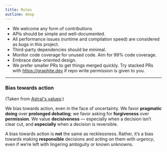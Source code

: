 ```yaml
---
title: Rules
outline: deep
---
```


- We welcome any form of contributions
- APIs should be simple and well-documented.
- All performance issues (runtime and compilation speed) are considered as bugs in this project.
- Third-party dependencies should be minimal.
- Monitor code coverage for unused code. Aim for 99% code coverage.
- Embrace data-oriented design.
- We prefer smaller PRs to get things merged quickly. Try stacked PRs with https://graphite.dev if repo write permission is given to you.

---

### Bias towards action

(Taken from [Astral's values](https://astral-sh.notion.site/Astral-s-Values-0ed6a642bcc84e91af6836b2373572f5):)

We bias towards action, even in the face of uncertainty. We favor **pragmatic doing** over **prolonged debating**; we favor asking for **forgiveness** over **permission**. We value **decisiveness** — especially when a decision isn’t clear cut, and **especially** when a decision is reversible.

A bias towards action is **not** the same as recklessness. Rather, it’s a bias towards making **responsible** decisions and acting on them with _urgency_, even if we’re left with lingering ambiguity or known unknowns.
